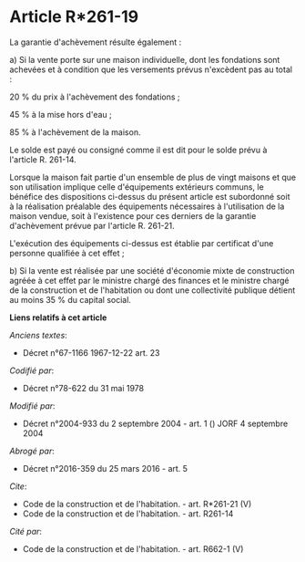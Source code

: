 # Article R*261-19

La garantie d'achèvement résulte également : 

a) Si la vente porte sur une maison individuelle, dont les fondations sont achevées et à condition que les versements prévus
n'excèdent pas au total : 

20 % du prix à l'achèvement des fondations ; 

45 % à la mise hors d'eau ; 

85 % à l'achèvement de la maison. 

Le solde est payé ou consigné comme il est dit pour le solde prévu à l'article R. 261-14. 

Lorsque la maison fait partie d'un ensemble de plus de vingt maisons et que son utilisation implique celle d'équipements
extérieurs communs, le bénéfice des dispositions ci-dessus du présent article est subordonné soit à la réalisation préalable
des équipements nécessaires à l'utilisation de la maison vendue, soit à l'existence pour ces derniers de la garantie
d'achèvement prévue par l'article R. 261-21. 

L'exécution des équipements ci-dessus est établie par certificat d'une personne qualifiée à cet effet ; 

b) Si la vente est réalisée par une société d'économie mixte de construction agréée à cet effet par le ministre chargé des
finances et le ministre chargé de la construction et de l'habitation ou dont une collectivité publique détient au moins 35 %
du capital social.

**Liens relatifs à cet article**

_Anciens textes_:

  - Décret n°67-1166 1967-12-22 art. 23

_Codifié par_:

  - Décret n°78-622 du 31 mai 1978

_Modifié par_:

  - Décret n°2004-933 du 2 septembre 2004 - art. 1 () JORF 4 septembre 2004

_Abrogé par_:

  - Décret n°2016-359 du 25 mars 2016 - art. 5

_Cite_:

  - Code de la construction et de l'habitation. - art. R*261-21 (V)
  - Code de la construction et de l'habitation. - art. R261-14

_Cité par_:

  - Code de la construction et de l'habitation. - art. R662-1 (V)

